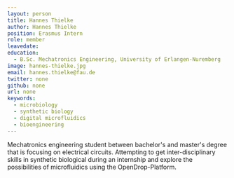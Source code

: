 ```yaml
---
layout: person
title: Hannes Thielke
author: Hannes Thielke
position: Erasmus Intern
role: member
leavedate: 
education:
  - B.Sc. Mechatronics Engineering, University of Erlangen-Nuremberg
image: hannes-thielke.jpg
email: hannes.thielke@fau.de
twitter: none
github: none
url: none
keywords:
  - microbiology
  - synthetic biology
  - digital microfluidics
  - bioengineering
---
```

Mechatronics engineering student between bachelor's and master's degree that is focusing on electrical circuits. Attempting to get inter-disciplinary skills in synthetic biological during an internship and explore the possibilities of microfluidics using the OpenDrop-Platform.
